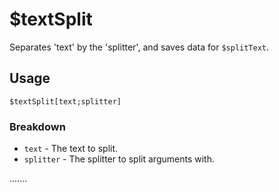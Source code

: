 # $textSplit
Separates 'text' by the 'splitter', and saves data for `$splitText`.

## Usage
```
$textSplit[text;splitter]
```

### Breakdown
- `text` - The text to split.
- `splitter` - The splitter to split arguments with.

.......
